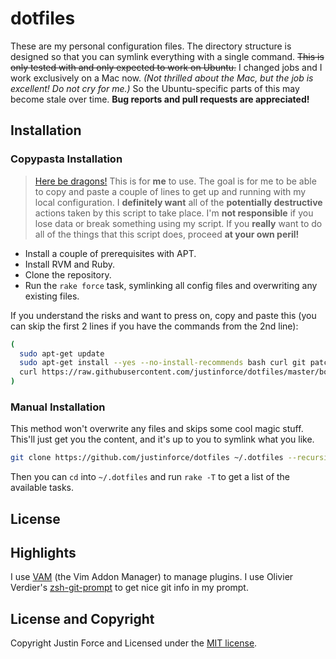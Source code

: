 dotfiles
========

These are my personal configuration files. The directory structure is designed
so that you can symlink everything with a single command. ~~This is only tested
with and only expected to work on Ubuntu.~~ I changed jobs and I work
exclusively on a Mac now. _(Not thrilled about the Mac, but the job is
excellent!  Do not cry for me.)_ So the Ubuntu-specific parts of this may
become stale over time. **Bug reports and pull requests are appreciated!**

Installation
------------

### Copypasta Installation ###

> [Here be dragons!][] This is for **me** to use. The goal is for me to be able
> to copy and paste a couple of lines to get up and running with my local
> configuration. I **definitely want** all of the **potentially destructive**
> actions taken by this script to take place. I'm **not responsible** if you
> lose data or break something using my script. If you **really** want to do all
> of the things that this script does, proceed **at your own peril!**

* Install a couple of prerequisites with APT.
* Install RVM and Ruby.
* Clone the repository.
* Run the `rake force` task, symlinking all config files and overwriting any
  existing files.

If you understand the risks and want to press on, copy and paste this (you can
skip the first 2 lines if you have the commands from the 2nd line):

```sh
(
  sudo apt-get update
  sudo apt-get install --yes --no-install-recommends bash curl git patch bzip2
  curl https://raw.githubusercontent.com/justinforce/dotfiles/master/bootstrap | bash
)
```

### Manual Installation ###

This method won't overwrite any files and skips some cool magic stuff. This'll
just get you the content, and it's up to you to symlink what you like.

```sh
git clone https://github.com/justinforce/dotfiles ~/.dotfiles --recursive
```

Then you can `cd` into `~/.dotfiles` and run `rake -T` to get a list of the
available tasks.

License
-------

Highlights
----------

I use [VAM][] (the Vim Addon Manager) to manage plugins. I use Olivier Verdier's
[zsh-git-prompt][] to get nice git info in my prompt.

License and Copyright
---------------------

Copyright Justin Force and Licensed under the [MIT license][].

[Here be dragons!]: http://en.wikipedia.org/wiki/Here_be_dragons
[MIT license]: http://www.opensource.org/licenses/MIT
[VAM]: https://github.com/MarcWeber/vim-addon-manager
[zsh-git-prompt]: https://github.com/olivierverdier/zsh-git-prompt
